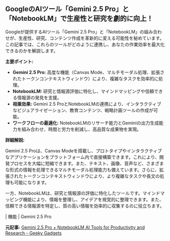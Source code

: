 ## GoogleのAIツール「Gemini 2.5 Pro」と「NotebookLM」で生産性と研究を劇的に向上！

Googleが提供するAIツール「Gemini 2.5 Pro」と「NotebookLM」の組み合わせが、生産性、研究、コンテンツ作成を革新的に変える可能性を秘めています。この記事では、これらのツールがどのように連携し、あなたの作業効率を最大化できるのかを解説します。

**主要ポイント:**

* **Gemini 2.5 Pro:** 高度な機能（Canvas Mode、マルチモーダル処理、拡張されたトークンコンテキストウィンドウ）により、複雑なタスクを効率的に処理。
* **NotebookLM:** 研究と情報源評価に特化し、マインドマッピングや信頼できる情報源の発見を支援。
* **相乗効果:** Gemini 2.5 ProとNotebookLMの連携により、インタラクティブなビジュアライゼーション、教育コンテンツ、戦略計画ツールの作成が可能。
* **ワークフローの最適化:** NotebookLMのリサーチ能力とGeminiの出力生成能力を組み合わせ、時間と労力を削減し、高品質な成果物を実現。

**詳細解説:**

Gemini 2.5 Proは、Canvas Modeを搭載し、プロトタイプやインタラクティブなアプリケーションをプラットフォーム内で直接構築できます。これにより、開発プロセスを大幅に短縮できます。また、テキスト、画像、音声など、さまざまな形式の情報を処理できるマルチモーダル処理能力も備えています。さらに、拡張されたトークンコンテキストウィンドウにより、より複雑なタスクや長文の処理も可能になります。

一方、NotebookLMは、研究と情報源の評価に特化したツールです。マインドマッピング機能により、情報を整理し、アイデアを視覚的に整理できます。また、信頼できる情報源を特定し、質の高い情報を効率的に収集するのに役立ちます。

| 機能 | Gemini 2.5 Pro 

**元記事:** [Gemini 2.5 Pro + NotebookLM AI Tools for Productivity and Research - Geeky Gadgets](https://www.geeky-gadgets.com/combining-gemini-2-5-pro-canvas-mode-and-notebooklm/)